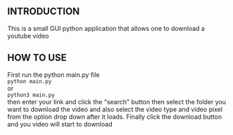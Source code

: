 <h2>INTRODUCTION</h2>
This is a small GUI python application that allows 
one to download a youtube video

<h2>HOW TO USE</h2>
First run the python main.py file
<br>
<code>python main.py</code> 
<br>    or
<br>
<code>python3 main.py</code>
<br> 
then enter your link and click the "search" button then
select the folder you want to download the video and also select the video type and video pixel from the
option drop down after it loads. Finally click the download button and you video will start to download
